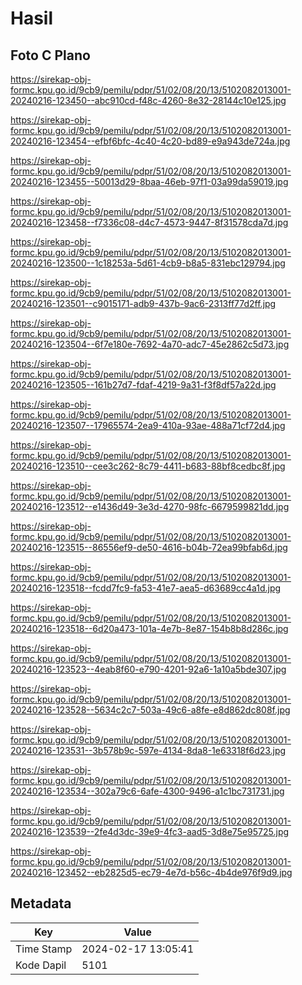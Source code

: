 # Hasil

## Foto C Plano

https://sirekap-obj-formc.kpu.go.id/9cb9/pemilu/pdpr/51/02/08/20/13/5102082013001-20240216-123450--abc910cd-f48c-4260-8e32-28144c10e125.jpg

https://sirekap-obj-formc.kpu.go.id/9cb9/pemilu/pdpr/51/02/08/20/13/5102082013001-20240216-123454--efbf6bfc-4c40-4c20-bd89-e9a943de724a.jpg

https://sirekap-obj-formc.kpu.go.id/9cb9/pemilu/pdpr/51/02/08/20/13/5102082013001-20240216-123455--50013d29-8baa-46eb-97f1-03a99da59019.jpg

https://sirekap-obj-formc.kpu.go.id/9cb9/pemilu/pdpr/51/02/08/20/13/5102082013001-20240216-123458--f7336c08-d4c7-4573-9447-8f31578cda7d.jpg

https://sirekap-obj-formc.kpu.go.id/9cb9/pemilu/pdpr/51/02/08/20/13/5102082013001-20240216-123500--1c18253a-5d61-4cb9-b8a5-831ebc129794.jpg

https://sirekap-obj-formc.kpu.go.id/9cb9/pemilu/pdpr/51/02/08/20/13/5102082013001-20240216-123501--c9015171-adb9-437b-9ac6-2313ff77d2ff.jpg

https://sirekap-obj-formc.kpu.go.id/9cb9/pemilu/pdpr/51/02/08/20/13/5102082013001-20240216-123504--6f7e180e-7692-4a70-adc7-45e2862c5d73.jpg

https://sirekap-obj-formc.kpu.go.id/9cb9/pemilu/pdpr/51/02/08/20/13/5102082013001-20240216-123505--161b27d7-fdaf-4219-9a31-f3f8df57a22d.jpg

https://sirekap-obj-formc.kpu.go.id/9cb9/pemilu/pdpr/51/02/08/20/13/5102082013001-20240216-123507--17965574-2ea9-410a-93ae-488a71cf72d4.jpg

https://sirekap-obj-formc.kpu.go.id/9cb9/pemilu/pdpr/51/02/08/20/13/5102082013001-20240216-123510--cee3c262-8c79-4411-b683-88bf8cedbc8f.jpg

https://sirekap-obj-formc.kpu.go.id/9cb9/pemilu/pdpr/51/02/08/20/13/5102082013001-20240216-123512--e1436d49-3e3d-4270-98fc-6679599821dd.jpg

https://sirekap-obj-formc.kpu.go.id/9cb9/pemilu/pdpr/51/02/08/20/13/5102082013001-20240216-123515--86556ef9-de50-4616-b04b-72ea99bfab6d.jpg

https://sirekap-obj-formc.kpu.go.id/9cb9/pemilu/pdpr/51/02/08/20/13/5102082013001-20240216-123518--fcdd7fc9-fa53-41e7-aea5-d63689cc4a1d.jpg

https://sirekap-obj-formc.kpu.go.id/9cb9/pemilu/pdpr/51/02/08/20/13/5102082013001-20240216-123518--6d20a473-101a-4e7b-8e87-154b8b8d286c.jpg

https://sirekap-obj-formc.kpu.go.id/9cb9/pemilu/pdpr/51/02/08/20/13/5102082013001-20240216-123523--4eab8f60-e790-4201-92a6-1a10a5bde307.jpg

https://sirekap-obj-formc.kpu.go.id/9cb9/pemilu/pdpr/51/02/08/20/13/5102082013001-20240216-123528--5634c2c7-503a-49c6-a8fe-e8d862dc808f.jpg

https://sirekap-obj-formc.kpu.go.id/9cb9/pemilu/pdpr/51/02/08/20/13/5102082013001-20240216-123531--3b578b9c-597e-4134-8da8-1e63318f6d23.jpg

https://sirekap-obj-formc.kpu.go.id/9cb9/pemilu/pdpr/51/02/08/20/13/5102082013001-20240216-123534--302a79c6-6afe-4300-9496-a1c1bc731731.jpg

https://sirekap-obj-formc.kpu.go.id/9cb9/pemilu/pdpr/51/02/08/20/13/5102082013001-20240216-123539--2fe4d3dc-39e9-4fc3-aad5-3d8e75e95725.jpg

https://sirekap-obj-formc.kpu.go.id/9cb9/pemilu/pdpr/51/02/08/20/13/5102082013001-20240216-123452--eb2825d5-ec79-4e7d-b56c-4b4de976f9d9.jpg


## Metadata

| Key        | Value               |
| ---------- | ------------------- |
| Time Stamp | 2024-02-17 13:05:41 |
| Kode Dapil | 5101                |



